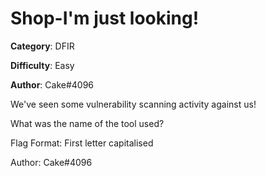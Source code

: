 Shop-I'm just looking!
============

**Category**: DFIR

**Difficulty**: Easy

**Author**: Cake#4096

We've seen some vulnerability scanning activity against us!

What was the name of the tool used?

Flag Format: First letter capitalised

  Author: Cake#4096
